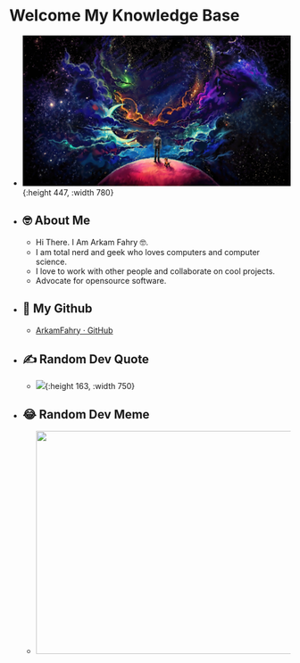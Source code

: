 # Welcome My Knowledge Base
- ![galaxy man.jpg](../assets/galaxy_man_1687788373777_0.jpg){:height 447, :width 780}
- ## 🤓 About Me
	- Hi There. I Am Arkam Fahry 🤓.
	- I am total nerd and geek who loves computers and computer science.
	- I love to work with other people and collaborate on cool projects.
	- Advocate for opensource software.
- ## 🐙 My Github
	- [ArkamFahry · GitHub](https://github.com/ArkamFahry)
- ## ✍️ Random Dev Quote
	- ![](https://quotes-github-readme.vercel.app/api?type=horizontal&theme=radical){:height 163, :width 750}
- ## 😂 Random Dev Meme
	- <img src='https://randommeme-five.vercel.app/' style="height: 400px; width: 750px"/>